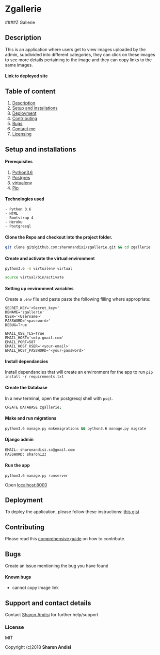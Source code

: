 # Zgallerie
####Z Gallerie

## Description
This is an application where users get to view images uploaded by the admin, subdivided into different categories,
they can click on these images to see more details pertaining to the image and they can copy links to the same images.

#### Link to deployed site


## Table of content
1. [Description](#description)
2. [Setup and installations](#setup-and-installations)
3. [Deployment](#deployment)
4. [Contributing](#contributing)
5. [Bugs](#bugs)
6. [Contact me](#support-and-contact-details)
7. [Licensing](#license)


## Setup and installations

#### Prerequisites
1. [Python3.6](https://www.python.org/downloads/)
2. [Postgres](https://www.postgresql.org/download/)
3. [virtualenv](https://virtualenv.pypa.io/en/stable/installation/)
4. [Pip](https://pip.pypa.io/en/stable/installing/)

#### Technologies used
    - Python 3.6
    - HTML
    - Bootstrap 4
    - Heroku
    - Postgresql

#### Clone the Repo and checkout into the project folder.
```bash
git clone git@github.com:sharonandisi/zgallerie.git && cd zgallerie
```

#### Create and activate the virtual environment
```bash
python3.6 -m virtualenv virtual
```

```bash
source virtual/bin/activate
```

#### Setting up environment variables
Create a `.env` file and paste paste the following filling where appropriate:
```
SECRET_KEY='<Secret_key>'
DBNAME='zgallerie'
USER='<Username>'
PASSWORD='<password>'
DEBUG=True

EMAIL_USE_TLS=True
EMAIL_HOST='smtp.gmail.com'
EMAIL_PORT=587
EMAIL_HOST_USER='<your-email>'
EMAIL_HOST_PASSWORD='<your-password>'
```

#### Install dependancies
Install dependancies that will create an environment for the app to run
`pip install -r requirements.txt`

#### Create the Database
In a new terminal, open the postgresql shell with `psql`.
```bash
CREATE DATABASE zgallerie;
```

#### Make and run migrations
```bash
python3.6 manage.py makemigrations && python3.6 manage.py migrate
```
#### Django admin
```bash
EMAIL: sharonandisi.sa@gmail.com
PASSWORD: sharon123
```


#### Run the app
```bash
python3.6 manage.py runserver
```
Open [localhost:8000](http://127.0.0.1:8000/)

## Deployment
To deploy the application, please follow these instructions:
[this gist](https://gist.github.com/newtonkiragu/42f2500e56d9c2375a087233587eddd0)

## Contributing
Please read this [comprehensive guide](https://opensource.guide/how-to-contribute/) on how to contribute.


## Bugs
Create an issue mentioning the bug you have found

#### Known bugs
 - cannot copy image link



## Support and contact details
Contact [Sharon Andisi](sharonandisi.sa@gmail.com) for further help/support

### License
MIT

Copyright (c)2018 **Sharon Andisi**
